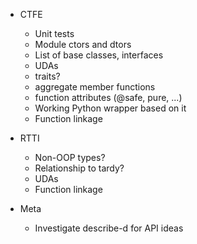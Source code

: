* CTFE
    - Unit tests
    - Module ctors and dtors
    - List of base classes, interfaces
    - UDAs
    - traits?
    - aggregate member functions
    - function attributes (@safe, pure, ...)
    - Working Python wrapper based on it
    - Function linkage

* RTTI
    - Non-OOP types?
    - Relationship to tardy?
    - UDAs
    - Function linkage

* Meta
    - Investigate describe-d for API ideas
